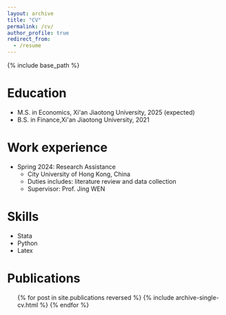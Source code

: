 ```yaml
---
layout: archive
title: "CV"
permalink: /cv/
author_profile: true
redirect_from:
  - /resume
---
```


{% include base_path %}

Education
======
<!-- * Ph.D in Accounting, University, 2029 (expected) -->
* M.S. in Economics, Xi'an Jiaotong University, 2025 (expected)
* B.S. in Finance,Xi'an Jiaotong University, 2021

Work experience
======
* Spring 2024: Research Assistance
  * City University of Hong Kong, China
  * Duties includes: literature review and data collection
  * Supervisor: Prof. Jing WEN
  
Skills
======
* Stata
* Python
* Latex

Publications
======
  <ul>{% for post in site.publications reversed %}
    {% include archive-single-cv.html %}
  {% endfor %}</ul>
  
